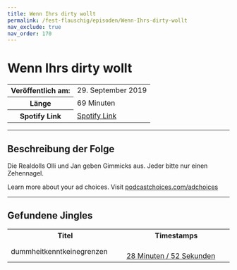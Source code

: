 ```yaml
---
title: Wenn Ihrs dirty wollt
permalink: /fest-flauschig/episoden/Wenn-Ihrs-dirty-wollt
nav_exclude: true
nav_order: 170
---
```


# Wenn Ihrs dirty wollt
<table class="resp-table dcf-table dcf-table-responsive dcf-table-bordered dcf-table-striped dcf-w-100%">
                    <tbody>
                        <tr>
                            <th scope="row">Veröffentlich am:</th>
                            <td data-label="Veröffentlich am:">29. September 2019</td>
                        </tr>
                        <tr>
                            <th scope="row">Länge </th>
                            <td data-label="Länge ">69 Minuten</td>
                        </tr><tr>
                                <th scope="row">Spotify Link</th>
                                <td data-label="Spotify Link"><a href="https://open.spotify.com/episode/7o69Ap5ZPE4ZHQZ5xeykco">Spotify Link</a></td>
                            </tr></tbody>
                </table>

***

## Beschreibung der Folge

<div>
<p>Die Realdolls Olli und Jan geben Gimmicks aus. Jeder bitte nur einen Zehennagel.</p><p> </p><p>Learn more about your ad choices. Visit <a href="https://podcastchoices.com/adchoices">podcastchoices.com/adchoices</a></p>  
</div>

***

## Gefundene Jingles

<table style="display: table;">
                                    <tr>
                                        <th class="tableColumnTitle">Titel</th>
                                        <th class="tableColumnTimestamps">Timestamps</th>
                                    </tr>
                                    <tr>
                                <td markdown="span"  class="tableColumnTitle">dummheitkenntkeinegrenzen</td>
                                <td markdown="span" class="tableColumnTimestamps">
                                <br>
                                <a href="https://open.spotify.com/episode/7o69Ap5ZPE4ZHQZ5xeykco?t=1732">
                                28 Minuten / 52 Sekunden</a>
                                </td></tr></table>